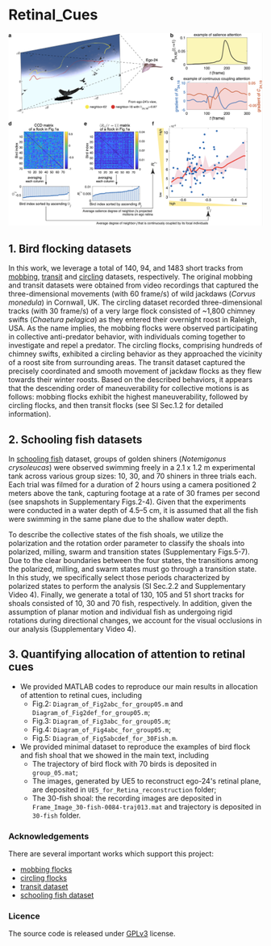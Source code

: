 # Retinal_Cues

![Diagram_of_PMS](Diagram_of_Retinal_Cues.png)

## 1. Bird flocking datasets

In this work, we leverage a total of 140, 94, and 1483 short tracks from [mobbing](http://www.nature.com/articles/s41467-019-13281-4), [transit](http://www.nature.com/articles/s41467-019-13281-4) and [circling](https://royalsocietypublishing.org/doi/10.1098/rspb.2016.2602) datasets, respectively. The original mobbing and transit datasets were obtained from video recordings that captured the three-dimensional movements (with 60 frame/s) of wild jackdaws (*Corvus monedula*) in Cornwall, UK. The circling dataset recorded three-dimensional tracks (with 30 frame/s) of a very large flock consisted of ~1,800 chimney swifts (*Chaetura pelagica*) as they entered their overnight roost in Raleigh, USA. As the name implies, the mobbing flocks were observed participating in collective anti-predator behavior, with individuals coming together to investigate and repel a predator. The circling flocks, comprising hundreds of chimney swifts, exhibited a circling behavior as they approached the vicinity of a roost site from surrounding areas. The transit dataset captured the precisely coordinated and smooth movement of jackdaw flocks as they flew towards their winter roosts. Based on the described behaviors, it appears that the descending order of maneuverability for collective motions is as follows: mobbing flocks exhibit the highest maneuverability, followed by circling flocks, and then transit flocks (see SI Sec.1.2 for detailed information).

## 2. Schooling fish datasets

In [schooling fish](https://royalsocietypublishing.org/doi/10.1098/rsif.2021.0142) dataset, groups of golden shiners (*Notemigonus crysoleucas*) were observed swimming freely in a 2.1 x 1.2 m experimental tank across various group sizes: 10, 30, and 70 shiners in three trials each. Each trial was filmed for a duration of 2 hours using a camera positioned 2 meters above the tank, capturing footage at a rate of 30 frames per second (see snapshots in Supplementary Figs.2-4). Given that the experiments were conducted in a water depth of 4.5–5 cm, it is assumed that all the fish were swimming in the same plane due to the shallow water depth. 

To describe the collective states of the fish shoals, we utilize the polarization and the rotation order parameter to classify the shoals into polarized, milling, swarm and transition states (Supplementary Figs.5-7). Due to the clear boundaries between the four states, the transitions among the polarized, milling, and swarm states must go through a transition state. In this study, we specifically select those periods characterized by polarized states to perform the analysis (SI Sec.2.2 and Supplementary Video 4). Finally, we generate a total of 130, 105 and 51 short tracks for shoals consisted of 10, 30 and 70 fish, respectively. In addition, given the assumption of planar motion and individual fish as undergoing rigid rotations during directional changes, we account for the visual occlusions in our analysis (Supplementary Video 4).

## 3. Quantifying allocation of attention to retinal cues

- We provided MATLAB codes to reproduce our main results in allocation of attention to retinal cues, including 
  - Fig.2: `Diagram_of_Fig2abc_for_group05.m` and `Diagram_of_Fig2def_for_group05.m`; 
  - Fig.3: `Diagram_of_Fig3abc_for_group05.m`; 
  - Fig.4: `Diagram_of_Fig4abc_for_group05.m`;
  - Fig.5: `Diagram_of_Fig5abcdef_for_30Fish.m`.
- We provided minimal dataset to reproduce the examples of bird flock and fish shoal that we showed in the main text, including
  - The trajectory of bird flock with 70 birds is deposited in `group_05.mat`;
  - The images, generated by UE5 to reconstruct ego-24's retinal plane, are deposited in `UE5_for_Retina_reconstruction` folder;
  - The 30-fish shoal: the recording images are deposited in `Frame_Image_30-fish-0084-traj013.mat` and trajectory is deposited in `30-fish` folder.





### Acknowledgements

There are several important works which support this project:

- [mobbing flocks](http://www.nature.com/articles/s41467-019-13281-4) 
- [circling flocks](https://royalsocietypublishing.org/doi/10.1098/rspb.2016.2602) 
- [transit dataset](http://www.nature.com/articles/s41467-019-13281-4) 
- [schooling fish dataset](https://royalsocietypublishing.org/doi/10.1098/rsif.2021.0142) 

### Licence

The source code is released under [GPLv3](https://www.gnu.org/licenses/) license.
